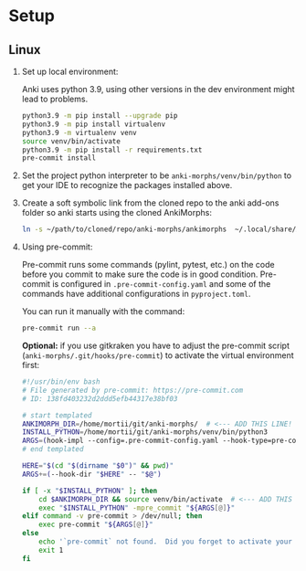 # Setup

## Linux

1. Set up local environment:

   Anki uses python 3.9, using other versions in the dev environment might lead to problems.
    ``` bash
    python3.9 -m pip install --upgrade pip
    python3.9 -m pip install virtualenv
    python3.9 -m virtualenv venv
    source venv/bin/activate
    python3.9 -m pip install -r requirements.txt
    pre-commit install
    ```
2. Set the project python interpreter to be `anki-morphs/venv/bin/python` to get your IDE to recognize the packages
   installed above.

3. Create a soft symbolic link from the cloned repo to the anki add-ons folder so anki starts using the cloned
   AnkiMorphs:
   ``` bash
   ln -s ~/path/to/cloned/repo/anki-morphs/ankimorphs  ~/.local/share/Anki2/addons21/ankimorphs
   ```
4. Using pre-commit:

   Pre-commit runs some commands (pylint, pytest, etc.) on the code before you commit to make sure the code is in good
   condition. Pre-commit is configured in `.pre-commit-config.yaml` and some of the commands have additional
   configurations in `pyproject.toml`.

   You can run it manually with the command:
   ``` bash
   pre-commit run --a
   ```

   **Optional:** if you use gitkraken you have to adjust the pre-commit script (`anki-morphs/.git/hooks/pre-commit`) to
   activate the virtual environment first:

   ```bash
   #!/usr/bin/env bash
   # File generated by pre-commit: https://pre-commit.com
   # ID: 138fd403232d2ddd5efb44317e38bf03
   
   # start templated
   ANKIMORPH_DIR=/home/mortii/git/anki-morphs/  # <--- ADD THIS LINE!
   INSTALL_PYTHON=/home/mortii/git/anki-morphs/venv/bin/python3
   ARGS=(hook-impl --config=.pre-commit-config.yaml --hook-type=pre-commit)
   # end templated
   
   HERE="$(cd "$(dirname "$0")" && pwd)"
   ARGS+=(--hook-dir "$HERE" -- "$@")
   
   if [ -x "$INSTALL_PYTHON" ]; then
       cd $ANKIMORPH_DIR && source venv/bin/activate  # <--- ADD THIS LINE!
       exec "$INSTALL_PYTHON" -mpre_commit "${ARGS[@]}"
   elif command -v pre-commit > /dev/null; then
       exec pre-commit "${ARGS[@]}"
   else
       echo '`pre-commit` not found.  Did you forget to activate your virtualenv?' 1>&2
       exit 1
   fi
   ```
